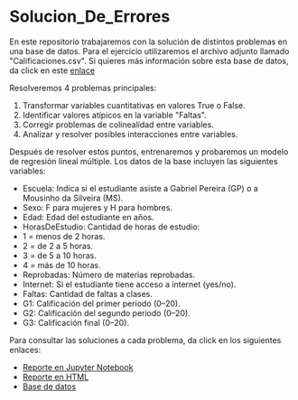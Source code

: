 # Solucion_De_Errores

En este repositorio trabajaremos con la solución de distintos problemas en una base de datos. Para el ejercicio utilizaremos el archivo adjunto llamado "Calificaciones.csv".
Si quieres más información sobre esta base de datos, da click en este [enlace](https://archive.ics.uci.edu/dataset/320/student+performance)

Resolveremos 4 problemas principales:
1. Transformar variables cuantitativas en valores True o False.
2. Identificar valores atípicos en la variable "Faltas".
3. Corregir problemas de colinealidad entre variables.
4. Analizar y resolver posibles interacciones entre variables.

Después de resolver estos puntos, entrenaremos y probaremos un modelo de regresión lineal múltiple. Los datos de la base incluyen las siguientes variables:

- Escuela: Indica si el estudiante asiste a Gabriel Pereira (GP) o a Mousinho da Silveira (MS).
- Sexo: F para mujeres y H para hombres.
- Edad: Edad del estudiante en años.
- HorasDeEstudio: Cantidad de horas de estudio:
 - 1 = menos de 2 horas.
 - 2 = de 2 a 5 horas.
 - 3 = de 5 a 10 horas.
 - 4 = más de 10 horas.
- Reprobadas: Número de materias reprobadas.
- Internet: Si el estudiante tiene acceso a internet (yes/no).
- Faltas: Cantidad de faltas a clases.
- G1: Calificación del primer periodo (0–20).
- G2: Calificación del segundo periodo (0–20).
- G3: Calificación final (0–20).

Para consultar las soluciones a cada problema, da click en los siguientes enlaces:

- [Reporte en Jupyter Notebook](Solucion_Problemas.ipynb)
- [Reporte en HTML](Solucion_Problemas.html)
- [Base de datos](Calificaciones.csv)

